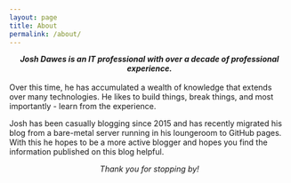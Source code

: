 ```yaml
---
layout: page
title: About
permalink: /about/
---
```

<div align="center">
<strong><i>Josh Dawes is an IT professional with over a decade of professional experience.</i></strong>  
</div>
<br>
Over this time, he has accumulated a wealth of knowledge that extends over many technologies. He likes to build things, break things, and most importantly - learn from the experience. 

Josh has been casually blogging since 2015 and has recently migrated his blog from a bare-metal server running in his loungeroom to GitHub pages. With this he hopes to be a more active blogger and hopes you find the information published on this blog helpful.
<div align="center">
<i>Thank you for stopping by!</i></div>

